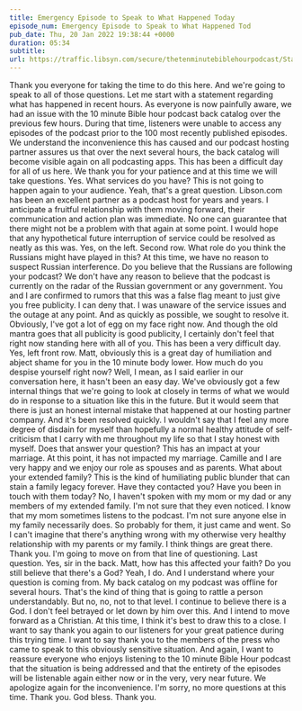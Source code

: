 ```yaml
---
title: Emergency Episode to Speak to What Happened Today
episode_num: Emergency Episode to Speak to What Happened Tod
pub_date: Thu, 20 Jan 2022 19:38:44 +0000
duration: 05:34
subtitle:  
url: https://traffic.libsyn.com/secure/thetenminutebiblehourpodcast/Statement_Regarding_TMBH_Podcast.mp3
---
```


 Thank you everyone for taking the time to do this here. And we're going to speak to all of those questions. Let me start with a statement regarding what has happened in recent hours. As everyone is now painfully aware, we had an issue with the 10 minute Bible hour podcast back catalog over the previous few hours. During that time, listeners were unable to access any episodes of the podcast prior to the 100 most recently published episodes. We understand the inconvenience this has caused and our podcast hosting partner assures us that over the next several hours, the back catalog will become visible again on all podcasting apps. This has been a difficult day for all of us here. We thank you for your patience and at this time we will take questions. Yes. What services do you have? This is not going to happen again to your audience. Yeah, that's a great question. Libson.com has been an excellent partner as a podcast host for years and years. I anticipate a fruitful relationship with them moving forward, their communication and action plan was immediate. No one can guarantee that there might not be a problem with that again at some point. I would hope that any hypothetical future interruption of service could be resolved as neatly as this was. Yes, on the left. Second row. What role do you think the Russians might have played in this? At this time, we have no reason to suspect Russian interference. Do you believe that the Russians are following your podcast? We don't have any reason to believe that the podcast is currently on the radar of the Russian government or any government. You and I are confirmed to rumors that this was a false flag meant to just give you free publicity. I can deny that. I was unaware of the service issues and the outage at any point. And as quickly as possible, we sought to resolve it. Obviously, I've got a lot of egg on my face right now. And though the old mantra goes that all publicity is good publicity, I certainly don't feel that right now standing here with all of you. This has been a very difficult day. Yes, left front row. Matt, obviously this is a great day of humiliation and abject shame for you in the 10 minute body lower. How much do you despise yourself right now? Well, I mean, as I said earlier in our conversation here, it hasn't been an easy day. We've obviously got a few internal things that we're going to look at closely in terms of what we would do in response to a situation like this in the future. But it would seem that there is just an honest internal mistake that happened at our hosting partner company. And it's been resolved quickly. I wouldn't say that I feel any more degree of disdain for myself than hopefully a normal healthy attitude of self-criticism that I carry with me throughout my life so that I stay honest with myself. Does that answer your question? This has an impact at your marriage. At this point, it has not impacted my marriage. Camille and I are very happy and we enjoy our role as spouses and as parents. What about your extended family? This is the kind of humiliating public blunder that can stain a family legacy forever. Have they contacted you? Have you been in touch with them today? No, I haven't spoken with my mom or my dad or any members of my extended family. I'm not sure that they even noticed. I know that my mom sometimes listens to the podcast. I'm not sure anyone else in my family necessarily does. So probably for them, it just came and went. So I can't imagine that there's anything wrong with my otherwise very healthy relationship with my parents or my family. I think things are great there. Thank you. I'm going to move on from that line of questioning. Last question. Yes, sir in the back. Matt, how has this affected your faith? Do you still believe that there's a God? Yeah, I do. And I understand where your question is coming from. My back catalog on my podcast was offline for several hours. That's the kind of thing that is going to rattle a person understandably. But no, no, not to that level. I continue to believe there is a God. I don't feel betrayed or let down by him over this. And I intend to move forward as a Christian. At this time, I think it's best to draw this to a close. I want to say thank you again to our listeners for your great patience during this trying time. I want to say thank you to the members of the press who came to speak to this obviously sensitive situation. And again, I want to reassure everyone who enjoys listening to the 10 minute Bible Hour podcast that the situation is being addressed and that the entirety of the episodes will be listenable again either now or in the very, very near future. We apologize again for the inconvenience. I'm sorry, no more questions at this time. Thank you. God bless. Thank you.